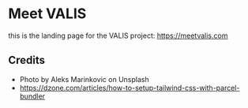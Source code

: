 # Meet VALIS

this is the landing page for the VALIS project: https://meetvalis.com


## Credits

- Photo by Aleks Marinkovic on Unsplash
- https://dzone.com/articles/how-to-setup-tailwind-css-with-parcel-bundler